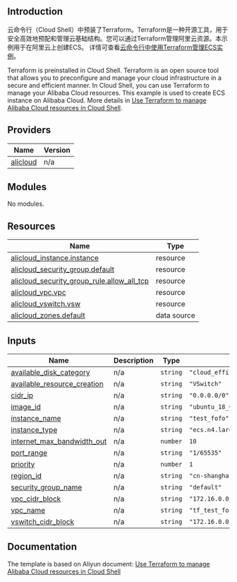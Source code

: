 ## Introduction

<!-- DOCS_DESCRIPTION_CN -->
云命令行（Cloud Shell）中预装了Terraform。Terraform是一种开源工具，用于安全高效地预配和管理云基础结构。您可以通过Terraform管理阿里云资源。本示例用于在阿里云上创建ECS。
详情可查看[云命令行中使用Terraform管理ECS实例](http://help.aliyun.com/document_detail/102418.htm)。
<!-- DOCS_DESCRIPTION_CN -->

<!-- DOCS_DESCRIPTION_EN -->
Terraform is preinstalled in Cloud Shell. Terraform is an open source tool that allows you to preconfigure and manage your cloud infrastructure in a secure and efficient manner. In Cloud Shell, you can use Terraform to manage your Alibaba Cloud resources. This example is used to create ECS instance on Alibaba Cloud. 
More details in [Use Terraform to manage Alibaba Cloud resources in Cloud Shell](http://help.aliyun.com/document_detail/102418.htm).
<!-- DOCS_DESCRIPTION_EN -->

<!-- BEGIN_TF_DOCS -->
## Providers

| Name | Version |
|------|---------|
| <a name="provider_alicloud"></a> [alicloud](#provider\_alicloud) | n/a |

## Modules

No modules.

## Resources

| Name | Type |
|------|------|
| [alicloud_instance.instance](https://registry.terraform.io/providers/aliyun/alicloud/latest/docs/resources/instance) | resource |
| [alicloud_security_group.default](https://registry.terraform.io/providers/aliyun/alicloud/latest/docs/resources/security_group) | resource |
| [alicloud_security_group_rule.allow_all_tcp](https://registry.terraform.io/providers/aliyun/alicloud/latest/docs/resources/security_group_rule) | resource |
| [alicloud_vpc.vpc](https://registry.terraform.io/providers/aliyun/alicloud/latest/docs/resources/vpc) | resource |
| [alicloud_vswitch.vsw](https://registry.terraform.io/providers/aliyun/alicloud/latest/docs/resources/vswitch) | resource |
| [alicloud_zones.default](https://registry.terraform.io/providers/aliyun/alicloud/latest/docs/data-sources/zones) | data source |

## Inputs

| Name | Description | Type | Default | Required |
|------|-------------|------|---------|:--------:|
| <a name="input_available_disk_category"></a> [available\_disk\_category](#input\_available\_disk\_category) | n/a | `string` | `"cloud_efficiency"` | no |
| <a name="input_available_resource_creation"></a> [available\_resource\_creation](#input\_available\_resource\_creation) | n/a | `string` | `"VSwitch"` | no |
| <a name="input_cidr_ip"></a> [cidr\_ip](#input\_cidr\_ip) | n/a | `string` | `"0.0.0.0/0"` | no |
| <a name="input_image_id"></a> [image\_id](#input\_image\_id) | n/a | `string` | `"ubuntu_18_04_64_20G_alibase_20190624.vhd"` | no |
| <a name="input_instance_name"></a> [instance\_name](#input\_instance\_name) | n/a | `string` | `"test_fofo"` | no |
| <a name="input_instance_type"></a> [instance\_type](#input\_instance\_type) | n/a | `string` | `"ecs.n4.large"` | no |
| <a name="input_internet_max_bandwidth_out"></a> [internet\_max\_bandwidth\_out](#input\_internet\_max\_bandwidth\_out) | n/a | `number` | `10` | no |
| <a name="input_port_range"></a> [port\_range](#input\_port\_range) | n/a | `string` | `"1/65535"` | no |
| <a name="input_priority"></a> [priority](#input\_priority) | n/a | `number` | `1` | no |
| <a name="input_region_id"></a> [region\_id](#input\_region\_id) | n/a | `string` | `"cn-shanghai"` | no |
| <a name="input_security_group_name"></a> [security\_group\_name](#input\_security\_group\_name) | n/a | `string` | `"default"` | no |
| <a name="input_vpc_cidr_block"></a> [vpc\_cidr\_block](#input\_vpc\_cidr\_block) | n/a | `string` | `"172.16.0.0/12"` | no |
| <a name="input_vpc_name"></a> [vpc\_name](#input\_vpc\_name) | n/a | `string` | `"tf_test_fofo"` | no |
| <a name="input_vswitch_cidr_block"></a> [vswitch\_cidr\_block](#input\_vswitch\_cidr\_block) | n/a | `string` | `"172.16.0.0/21"` | no |
<!-- END_TF_DOCS -->

## Documentation
<!-- docs-link --> 

The template is based on Aliyun document: [Use Terraform to manage Alibaba Cloud resources in Cloud Shell](http://help.aliyun.com/document_detail/102418.htm) 

<!-- docs-link --> 